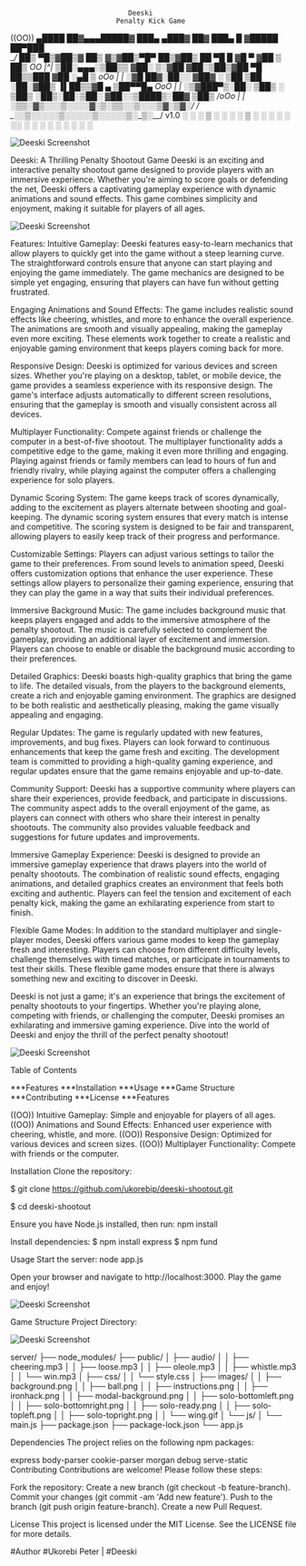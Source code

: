                                  Deeski
                              Penalty Kick Game
  

((OO))   ▄████  ██▓▄▄▄█████▓ ███▄ ▄███▓ ██▓ ███▄    █ ▓█████  ██▀███  
 \__/   ██▒ ▀█▒▓██▒▓  ██▒ ▓▒▓██▒▀█▀ ██▒▓██▒ ██ ▀█   █ ▓█   ▀ ▓██ ▒ ██▒      OO
  |^|  ▒██░▄▄▄░▒██▒▒ ▓██░ ▒░▓██    ▓██░▒██▒▓██  ▀█ ██▒▒███   ▓██ ░▄█ ▒      oOo
  | |  ░▓█  ██▓░██░░ ▓██▓ ░ ▒██    ▒██ ░██░▓██▒  ▐▌██▒▒▓█  ▄ ▒██▀▀█▄      OoO
  | |  ░▒▓███▀▒░██░  ▒██▒ ░ ▒██▒   ░██▒░██░▒██░   ▓██░░▒████▒░██▓ ▒██▒  /oOo 
  | |___░▒___▒_░▓____▒_░░___░_▒░___░__░░▓__░_▒░___▒_▒_░░_▒░_░░_▒▓_░▒▓░_/ /
  \______░___░__▒_░____░____░__░______░_▒_░░_░░___░_▒░_░_░__░__░▒_░_▒░__/  v1.0
       ░ ░   ░  ▒ ░  ░      ░      ░    ▒ ░   ░   ░ ░    ░     ░░   ░ 
             ░  ░                  ░    ░           ░    ░  ░   ░     




![Deeski Screenshot](https://github.com/ukorebip/deeski_shootout/blob/main/ball.jpeg)


Deeski: A Thrilling Penalty Shootout Game
Deeski is an exciting and interactive penalty shootout game designed to provide players with an immersive experience. Whether you're aiming to score goals or defending the net, Deeski offers a captivating gameplay experience with dynamic animations and sound effects. This game combines simplicity and enjoyment, making it suitable for players of all ages.



![Deeski Screenshot](https://github.com/ukorebip/deeski_shootout/blob/main/Macbook-Air.png)



Features:
Intuitive Gameplay: Deeski features easy-to-learn mechanics that allow players to quickly get into the game without a steep learning curve. The straightforward controls ensure that anyone can start playing and enjoying the game immediately. The game mechanics are designed to be simple yet engaging, ensuring that players can have fun without getting frustrated.

Engaging Animations and Sound Effects: The game includes realistic sound effects like cheering, whistles, and more to enhance the overall experience. The animations are smooth and visually appealing, making the gameplay even more exciting. These elements work together to create a realistic and enjoyable gaming environment that keeps players coming back for more.

Responsive Design: Deeski is optimized for various devices and screen sizes. Whether you're playing on a desktop, tablet, or mobile device, the game provides a seamless experience with its responsive design. The game's interface adjusts automatically to different screen resolutions, ensuring that the gameplay is smooth and visually consistent across all devices.

Multiplayer Functionality: Compete against friends or challenge the computer in a best-of-five shootout. The multiplayer functionality adds a competitive edge to the game, making it even more thrilling and engaging. Playing against friends or family members can lead to hours of fun and friendly rivalry, while playing against the computer offers a challenging experience for solo players.

Dynamic Scoring System: The game keeps track of scores dynamically, adding to the excitement as players alternate between shooting and goal-keeping. The dynamic scoring system ensures that every match is intense and competitive. The scoring system is designed to be fair and transparent, allowing players to easily keep track of their progress and performance.

Customizable Settings: Players can adjust various settings to tailor the game to their preferences. From sound levels to animation speed, Deeski offers customization options that enhance the user experience. These settings allow players to personalize their gaming experience, ensuring that they can play the game in a way that suits their individual preferences.

Immersive Background Music: The game includes background music that keeps players engaged and adds to the immersive atmosphere of the penalty shootout. The music is carefully selected to complement the gameplay, providing an additional layer of excitement and immersion. Players can choose to enable or disable the background music according to their preferences.

Detailed Graphics: Deeski boasts high-quality graphics that bring the game to life. The detailed visuals, from the players to the background elements, create a rich and enjoyable gaming environment. The graphics are designed to be both realistic and aesthetically pleasing, making the game visually appealing and engaging.

Regular Updates: The game is regularly updated with new features, improvements, and bug fixes. Players can look forward to continuous enhancements that keep the game fresh and exciting. The development team is committed to providing a high-quality gaming experience, and regular updates ensure that the game remains enjoyable and up-to-date.

Community Support: Deeski has a supportive community where players can share their experiences, provide feedback, and participate in discussions. The community aspect adds to the overall enjoyment of the game, as players can connect with others who share their interest in penalty shootouts. The community also provides valuable feedback and suggestions for future updates and improvements.

Immersive Gameplay Experience: Deeski is designed to provide an immersive gameplay experience that draws players into the world of penalty shootouts. The combination of realistic sound effects, engaging animations, and detailed graphics creates an environment that feels both exciting and authentic. Players can feel the tension and excitement of each penalty kick, making the game an exhilarating experience from start to finish.

Flexible Game Modes: In addition to the standard multiplayer and single-player modes, Deeski offers various game modes to keep the gameplay fresh and interesting. Players can choose from different difficulty levels, challenge themselves with timed matches, or participate in tournaments to test their skills. These flexible game modes ensure that there is always something new and exciting to discover in Deeski.

Deeski is not just a game; it's an experience that brings the excitement of penalty shootouts to your fingertips. Whether you're playing alone, competing with friends, or challenging the computer, Deeski promises an exhilarating and immersive gaming experience. Dive into the world of Deeski and enjoy the thrill of the perfect penalty shootout!


![Deeski Screenshot](https://github.com/ukorebip/deeski_shootout/blob/main/deeski_flash.JPG)


Table of Contents

***Features
***Installation
***Usage
***Game Structure
***Contributing
***License
***Features

((OO)) Intuitive Gameplay: Simple and enjoyable for players of all ages.
((OO)) Animations and Sound Effects: Enhanced user experience with cheering, whistle, and more.
((OO)) Responsive Design: Optimized for various devices and screen sizes.
((OO)) Multiplayer Functionality: Compete with friends or the computer.


Installation
Clone the repository:

$ git clone https://github.com/ukorebip/deeski-shootout.git

$ cd deeski-shootout


Ensure you have Node.js installed, then run:
npm install

Install dependencies:
$ npm install express
$ npm fund
  

Usage
Start the server:
node app.js

Open your browser and navigate to http://localhost:3000.
Play the game and enjoy!



![Deeski Screenshot](https://github.com/ukorebip/deeski_shootout/blob/main/file_structure.JPG)



Game Structure
Project Directory:



![Deeski Screenshot](https://github.com/ukorebip/deeski_shootout/blob/main/file_structure_2.JPG)




server/
├── node_modules/
├── public/
│   ├── audio/
│   │   ├── cheering.mp3
│   │   ├── loose.mp3
│   │   ├── oleole.mp3
│   │   ├── whistle.mp3
│   │   └── win.mp3
│   ├── css/
│   │   └── style.css
│   ├── images/
│   │   ├── background.png
│   │   ├── ball.png
│   │   ├── instructions.png
│   │   ├── ironhack.png
│   │   ├── modal-background.png
│   │   ├── solo-bottomleft.png
│   │   ├── solo-bottomright.png
│   │   ├── solo-ready.png
│   │   ├── solo-topleft.png
│   │   ├── solo-topright.png
│   │   └── wing.gif
│   └── js/
│       └── main.js
├── package.json
├── package-lock.json
└── app.js


Dependencies
The project relies on the following npm packages:

express
body-parser
cookie-parser
morgan
debug
serve-static
Contributing
Contributions are welcome! Please follow these steps:

Fork the repository:
Create a new branch (git checkout -b feature-branch).
Commit your changes (git commit -am 'Add new feature').
Push to the branch (git push origin feature-branch).
Create a new Pull Request.


License
This project is licensed under the MIT License. See the LICENSE file for more details.

#Author
#Ukorebi Peter |
#Deeski





